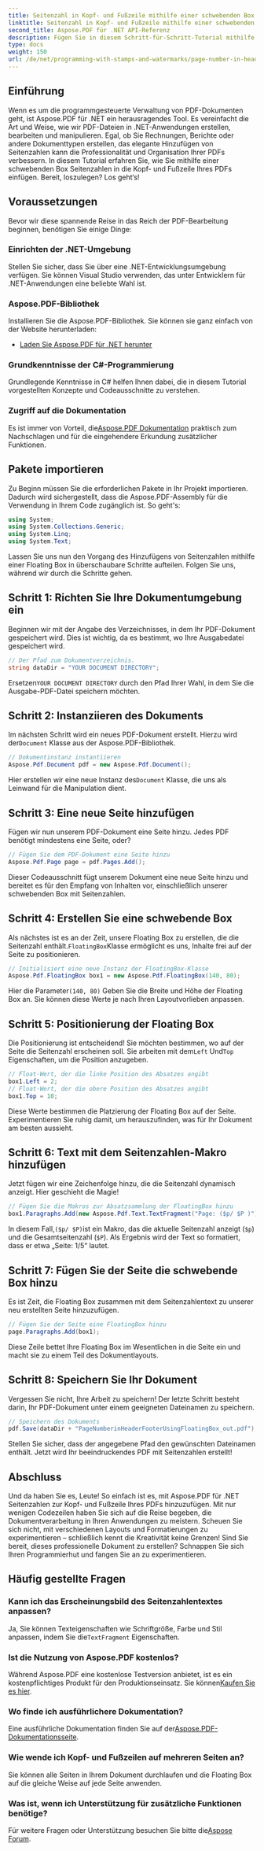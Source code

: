 ```yaml
---
title: Seitenzahl in Kopf- und Fußzeile mithilfe einer schwebenden Box
linktitle: Seitenzahl in Kopf- und Fußzeile mithilfe einer schwebenden Box
second_title: Aspose.PDF für .NET API-Referenz
description: Fügen Sie in diesem Schritt-für-Schritt-Tutorial mithilfe einer Floating Box mit Aspose.PDF für .NET ganz einfach Seitenzahlen in Ihre PDF-Kopf- und Fußzeile ein.
type: docs
weight: 150
url: /de/net/programming-with-stamps-and-watermarks/page-number-in-header-footer-using-floating-box/
---
```

## Einführung

Wenn es um die programmgesteuerte Verwaltung von PDF-Dokumenten geht, ist Aspose.PDF für .NET ein herausragendes Tool. Es vereinfacht die Art und Weise, wie wir PDF-Dateien in .NET-Anwendungen erstellen, bearbeiten und manipulieren. Egal, ob Sie Rechnungen, Berichte oder andere Dokumenttypen erstellen, das elegante Hinzufügen von Seitenzahlen kann die Professionalität und Organisation Ihrer PDFs verbessern. In diesem Tutorial erfahren Sie, wie Sie mithilfe einer schwebenden Box Seitenzahlen in die Kopf- und Fußzeile Ihres PDFs einfügen. Bereit, loszulegen? Los geht‘s!

## Voraussetzungen

Bevor wir diese spannende Reise in das Reich der PDF-Bearbeitung beginnen, benötigen Sie einige Dinge:

### Einrichten der .NET-Umgebung
Stellen Sie sicher, dass Sie über eine .NET-Entwicklungsumgebung verfügen. Sie können Visual Studio verwenden, das unter Entwicklern für .NET-Anwendungen eine beliebte Wahl ist.

### Aspose.PDF-Bibliothek
Installieren Sie die Aspose.PDF-Bibliothek. Sie können sie ganz einfach von der Website herunterladen:

- [Laden Sie Aspose.PDF für .NET herunter](https://releases.aspose.com/pdf/net/)

### Grundkenntnisse der C#-Programmierung
Grundlegende Kenntnisse in C# helfen Ihnen dabei, die in diesem Tutorial vorgestellten Konzepte und Codeausschnitte zu verstehen.

### Zugriff auf die Dokumentation
 Es ist immer von Vorteil, die[Aspose.PDF Dokumentation](https://reference.aspose.com/pdf/net/) praktisch zum Nachschlagen und für die eingehendere Erkundung zusätzlicher Funktionen.

## Pakete importieren

Zu Beginn müssen Sie die erforderlichen Pakete in Ihr Projekt importieren. Dadurch wird sichergestellt, dass die Aspose.PDF-Assembly für die Verwendung in Ihrem Code zugänglich ist. So geht's:

```csharp
using System;
using System.Collections.Generic;
using System.Linq;
using System.Text;
```

Lassen Sie uns nun den Vorgang des Hinzufügens von Seitenzahlen mithilfe einer Floating Box in überschaubare Schritte aufteilen. Folgen Sie uns, während wir durch die Schritte gehen.

## Schritt 1: Richten Sie Ihre Dokumentumgebung ein

Beginnen wir mit der Angabe des Verzeichnisses, in dem Ihr PDF-Dokument gespeichert wird. Dies ist wichtig, da es bestimmt, wo Ihre Ausgabedatei gespeichert wird.

```csharp
// Der Pfad zum Dokumentverzeichnis.
string dataDir = "YOUR DOCUMENT DIRECTORY";
```

 Ersetzen`YOUR DOCUMENT DIRECTORY` durch den Pfad Ihrer Wahl, in dem Sie die Ausgabe-PDF-Datei speichern möchten.

## Schritt 2: Instanziieren des Dokuments

 Im nächsten Schritt wird ein neues PDF-Dokument erstellt. Hierzu wird der`Document` Klasse aus der Aspose.PDF-Bibliothek.

```csharp
// Dokumentinstanz instantiieren
Aspose.Pdf.Document pdf = new Aspose.Pdf.Document();
```
 Hier erstellen wir eine neue Instanz des`Document` Klasse, die uns als Leinwand für die Manipulation dient.

## Schritt 3: Eine neue Seite hinzufügen

Fügen wir nun unserem PDF-Dokument eine Seite hinzu. Jedes PDF benötigt mindestens eine Seite, oder?

```csharp
// Fügen Sie dem PDF-Dokument eine Seite hinzu
Aspose.Pdf.Page page = pdf.Pages.Add();
```
Dieser Codeausschnitt fügt unserem Dokument eine neue Seite hinzu und bereitet es für den Empfang von Inhalten vor, einschließlich unserer schwebenden Box mit Seitenzahlen.

## Schritt 4: Erstellen Sie eine schwebende Box

 Als nächstes ist es an der Zeit, unsere Floating Box zu erstellen, die die Seitenzahl enthält.`FloatingBox`Klasse ermöglicht es uns, Inhalte frei auf der Seite zu positionieren.

```csharp
// Initialisiert eine neue Instanz der FloatingBox-Klasse
Aspose.Pdf.FloatingBox box1 = new Aspose.Pdf.FloatingBox(140, 80);
```
 Hier die Parameter`(140, 80)` Geben Sie die Breite und Höhe der Floating Box an. Sie können diese Werte je nach Ihren Layoutvorlieben anpassen.

## Schritt 5: Positionierung der Floating Box

 Die Positionierung ist entscheidend! Sie möchten bestimmen, wo auf der Seite die Seitenzahl erscheinen soll. Sie arbeiten mit dem`Left` Und`Top` Eigenschaften, um die Position anzugeben.

```csharp
// Float-Wert, der die linke Position des Absatzes angibt
box1.Left = 2;
// Float-Wert, der die obere Position des Absatzes angibt
box1.Top = 10;
```
Diese Werte bestimmen die Platzierung der Floating Box auf der Seite. Experimentieren Sie ruhig damit, um herauszufinden, was für Ihr Dokument am besten aussieht.

## Schritt 6: Text mit dem Seitenzahlen-Makro hinzufügen

Jetzt fügen wir eine Zeichenfolge hinzu, die die Seitenzahl dynamisch anzeigt. Hier geschieht die Magie!

```csharp
// Fügen Sie die Makros zur Absatzsammlung der FloatingBox hinzu
box1.Paragraphs.Add(new Aspose.Pdf.Text.TextFragment("Page: ($p/ $P )"));
```
 In diesem Fall,`($p/ $P)`ist ein Makro, das die aktuelle Seitenzahl anzeigt (`$p`) und die Gesamtseitenzahl (`$P`). Als Ergebnis wird der Text so formatiert, dass er etwa „Seite: 1/5“ lautet.

## Schritt 7: Fügen Sie der Seite die schwebende Box hinzu

Es ist Zeit, die Floating Box zusammen mit dem Seitenzahlentext zu unserer neu erstellten Seite hinzuzufügen.

```csharp
// Fügen Sie der Seite eine FloatingBox hinzu
page.Paragraphs.Add(box1);
```
Diese Zeile bettet Ihre Floating Box im Wesentlichen in die Seite ein und macht sie zu einem Teil des Dokumentlayouts. 

## Schritt 8: Speichern Sie Ihr Dokument

Vergessen Sie nicht, Ihre Arbeit zu speichern! Der letzte Schritt besteht darin, Ihr PDF-Dokument unter einem geeigneten Dateinamen zu speichern.

```csharp
// Speichern des Dokuments
pdf.Save(dataDir + "PageNumberinHeaderFooterUsingFloatingBox_out.pdf");
```
Stellen Sie sicher, dass der angegebene Pfad den gewünschten Dateinamen enthält. Jetzt wird Ihr beeindruckendes PDF mit Seitenzahlen erstellt! 

## Abschluss

Und da haben Sie es, Leute! So einfach ist es, mit Aspose.PDF für .NET Seitenzahlen zur Kopf- und Fußzeile Ihres PDFs hinzuzufügen. Mit nur wenigen Codezeilen haben Sie sich auf die Reise begeben, die Dokumentverarbeitung in Ihren Anwendungen zu meistern. Scheuen Sie sich nicht, mit verschiedenen Layouts und Formatierungen zu experimentieren – schließlich kennt die Kreativität keine Grenzen! Sind Sie bereit, dieses professionelle Dokument zu erstellen? Schnappen Sie sich Ihren Programmierhut und fangen Sie an zu experimentieren.

## Häufig gestellte Fragen

### Kann ich das Erscheinungsbild des Seitenzahlentextes anpassen?  
 Ja, Sie können Texteigenschaften wie Schriftgröße, Farbe und Stil anpassen, indem Sie die`TextFragment` Eigenschaften.

### Ist die Nutzung von Aspose.PDF kostenlos?  
 Während Aspose.PDF eine kostenlose Testversion anbietet, ist es ein kostenpflichtiges Produkt für den Produktionseinsatz. Sie können[Kaufen Sie es hier](https://purchase.aspose.com/buy).

### Wo finde ich ausführlichere Dokumentation?  
 Eine ausführliche Dokumentation finden Sie auf der[Aspose.PDF-Dokumentationsseite](https://reference.aspose.com/pdf/net/).

### Wie wende ich Kopf- und Fußzeilen auf mehreren Seiten an?  
Sie können alle Seiten in Ihrem Dokument durchlaufen und die Floating Box auf die gleiche Weise auf jede Seite anwenden.

### Was ist, wenn ich Unterstützung für zusätzliche Funktionen benötige?  
Für weitere Fragen oder Unterstützung besuchen Sie bitte die[Aspose Forum](https://forum.aspose.com/c/pdf/10).